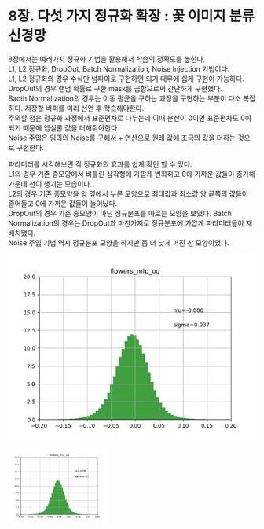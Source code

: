 # 8장. 다섯 가지 정규화 확장 : 꽃 이미지 분류 신경망
8장에서는 여러가지 정규화 기법을 활용해서 학습의 정확도를 높힌다.  
L1, L2 정규화, DropOut, Batch Normalization, Noise Injection 기법이다.  
L1, L2 정규화의 경우 수식만 넘파이로 구현하면 되기 때무에 쉽게 구현이 가능하다.  
DropOut의 경우 랜덤 확률로 구한 mask를 곱합으로써 간단하게 구현했다.  
Bacth Normalization의 경우는 이동 평균을 구하는 과정을 구현하는 부분이 다소 복잡하다. 저장할 버퍼를 미리 선언 후 학습해야한다.  
주의할 점은 정규화 과정에서 표준편차로 나누는데 이때 분산이 0이면 표준편차도 0이 되기 때문에 엡실론 값을 더해줘야한다.  
Noise 주입은 임의의 Noise를 구해서 + 연산으로 원래 값에 조금의 값을 더하는 것으로 구현한다.  
  
파라미터를 시각해보면 각 정규화의 효과를 쉽게 확인 할 수 있다.  
L1의 경우 기존 종모양에서 비틀린 삼각형에 가깝게 변화하고 0에 가까운 값들이 증가해 가운데 선이 생기는 모습이다.  
L2의 경우 기존 종모양을 양 옆에서 누른 모양으로 최대값과 최소값 양 끝쪽의 값들이 줄어들고 0에 가까운 값들이 늘어났다.  
DropOut의 경우 기존 종모양이 아닌 정규분포를 따르는 모양을 보였다.
Batch Normalization의 경우는 DropOut과 마찬가지로 정규분포에 가깝게 파라미터들이 재배치됐다.  
Noise 주입 기법 역시 정규분포 모양을 하지만 좀 더 낮게 퍼진 산 모양이었다.  

![Alt text](/ch8/img/mlp_og.png)

<img src="/ch8/img/mlp_og.png" width="40%" height="30%" title="원본"></img>
